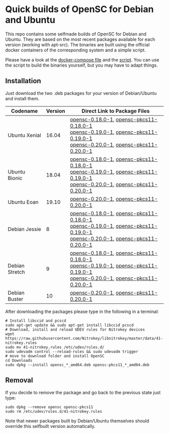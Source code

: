 # Quick builds of OpenSC for Debian and Ubuntu 

This repo contains some selfmade builds of OpenSC for Debian and Ubuntu. They are based on the most recent packages available for each version (working with apt-src). The binaries are built using the official docker containers of the corresponding system and a simple script.

Please have a look at the [docker-compose file](docker-compose.yml) and the [script](OpenSC-build.sh). You can use the script to build the binaries yourself, but you may have to adapt things.

## Installation

Just download the two .deb packages for your version of Debian/Ubuntu and install them.

Codename | Version | Direct Link to Package Files
---------|---------|-----------------------------
Ubuntu Xenial | 16.04 | [opensc-0.18.0-1](https://github.com/Nitrokey/opensc-build/raw/master/xenial/opensc_0.18.0-1%7Estorageopc3_amd64.deb), [opensc-pkcs11-0.18.0-1](https://github.com/Nitrokey/opensc-build/raw/master/xenial/opensc-pkcs11_0.18.0-1%7Estorageopc3_amd64.deb) <br/> [opensc-0.19.0-1](https://github.com/Nitrokey/opensc-build/raw/master/xenial/opensc_0.19.0-1%7Enitrokey_amd64.deb), [opensc-pkcs11-0.19.0-1](https://github.com/Nitrokey/opensc-build/raw/master/xenial/opensc-pkcs11_0.19.0-1%7Enitrokey_amd64.deb) <br/> [opensc-0.20.0-1](https://github.com/Nitrokey/opensc-build/raw/master/xenial/opensc_0.20.0-1%7Enitrokey_amd64.deb), [opensc-pkcs11-0.20.0-1](https://github.com/Nitrokey/opensc-build/raw/master/xenial/opensc-pkcs11_0.20.0-1%7Enitrokey_amd64.deb)
Ubuntu Bionic | 18.04 | [opensc-0.18.0-1](https://github.com/Nitrokey/opensc-build/raw/master/bionic/opensc_0.18.0-1%7Estorageopc3_amd64.deb), [opensc-pkcs11-0.18.0-1](https://github.com/Nitrokey/opensc-build/raw/master/bionic/opensc-pkcs11_0.18.0-1%7Estorageopc3_amd64.deb) <br/> [opensc-0.19.0-1](https://github.com/Nitrokey/opensc-build/raw/master/bionic/opensc_0.19.0-1%7Enitrokey_amd64.deb), [opensc-pkcs11-0.19.0-1](https://github.com/Nitrokey/opensc-build/raw/master/bionic/opensc-pkcs11_0.19.0-1%7Enitrokey_amd64.deb) <br/> [opensc-0.20.0-1](https://github.com/Nitrokey/opensc-build/raw/master/bionic/opensc_0.20.0-1%7Enitrokey_amd64.deb), [opensc-pkcs11-0.20.0-1](https://github.com/Nitrokey/opensc-build/raw/master/bionic/opensc-pkcs11_0.20.0-1%7Enitrokey_amd64.deb)
Ubuntu Eoan | 19.10 | [opensc-0.20.0-1](https://github.com/Nitrokey/opensc-build/raw/master/eoan/opensc_0.20.0-1%7Enitrokey_amd64.deb), [opensc-pkcs11-0.20.0-1](https://github.com/Nitrokey/opensc-build/raw/master/eoan/opensc-pkcs11_0.20.0-1%7Enitrokey_amd64.deb)
Debian Jessie | 8 | [opensc-0.18.0-1](https://github.com/Nitrokey/opensc-build/raw/master/jessie/opensc_0.18.0-1%7Estorageopc3_amd64.deb), [opensc-pkcs11-0.18.0-1](https://github.com/Nitrokey/opensc-build/raw/master/jessie/opensc-pkcs11_0.18.0-1%7Estorageopc3_amd64.deb) <br/> [opensc-0.19.0-1](https://github.com/Nitrokey/opensc-build/raw/master/jessie/opensc_0.19.0-1%7Enitrokey_amd64.deb), [opensc-pkcs11-0.19.0-1](https://github.com/Nitrokey/opensc-build/raw/master/jessie/opensc-pkcs11_0.19.0-1%7Enitrokey_amd64.deb) <br/> [opensc-0.20.0-1](https://github.com/Nitrokey/opensc-build/raw/master/jessie/opensc_0.20.0-1%7Enitrokey_amd64.deb), [opensc-pkcs11-0.20.0-1](https://github.com/Nitrokey/opensc-build/raw/master/jessie/opensc-pkcs11_0.20.0-1%7Enitrokey_amd64.deb)
Debian Stretch | 9 | [opensc-0.18.0-1](https://github.com/Nitrokey/opensc-build/raw/master/stretch/opensc_0.18.0-1%7Estorageopc3_amd64.deb), [opensc-pkcs11-0.18.0-1](https://github.com/Nitrokey/opensc-build/raw/master/stretch/opensc-pkcs11_0.18.0-1%7Estorageopc3_amd64.deb) <br/> [opensc-0.19.0-1](https://github.com/Nitrokey/opensc-build/raw/master/stretch/opensc_0.19.0-1%7Enitrokey_amd64.deb), [opensc-pkcs11-0.19.0-1](https://github.com/Nitrokey/opensc-build/raw/master/stretch/opensc-pkcs11_0.19.0-1%7Enitrokey_amd64.deb) <br/> [opensc-0.20.0-1](https://github.com/Nitrokey/opensc-build/raw/master/stretch/opensc_0.20.0-1%7Enitrokey_amd64.deb), [opensc-pkcs11-0.20.0-1](https://github.com/Nitrokey/opensc-build/raw/master/stretch/opensc-pkcs11_0.20.0-1%7Enitrokey_amd64.deb)
Debian Buster | 10 | [opensc-0.20.0-1](https://github.com/Nitrokey/opensc-build/raw/master/buster/opensc_0.20.0-1%7Estorageopc3_amd64.deb), [opensc-pkcs11-0.20.0-1](https://github.com/Nitrokey/opensc-build/raw/master/buster/opensc-pkcs11_0.20.0-1%7Estorageopc3_amd64.deb)

After downloading the packages please type in the following in a terminal:

```
# Install libccid and pcscd
sudo apt-get update && sudo apt-get install libccid pcscd
# Download, install and reload UDEV rules for Nitrokey devices
wget https://raw.githubusercontent.com/Nitrokey/libnitrokey/master/data/41-nitrokey.rules
sudo mv 41-nitrokey.rules /etc/udev/rules.d/
sudo udevadm control --reload-rules && sudo udevadm trigger
# move to download folder and install OpenSC
cd Downloads
sudo dpkg --install opensc_*_amd64.deb opensc-pkcs11_*_amd64.deb
```

## Removal

If you decide to remove the package and go back to the previous state just type:

```
sudo dpkg --remove opensc opensc-pkcs11
sudo rm /etc/udev/rules.d/41-nitrokey.rules
```

Note that newer packages built by Debian/Ubuntu themselves should override this selfbuilt version automatically.
